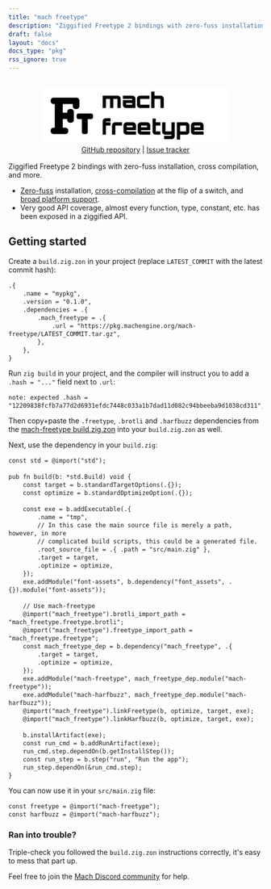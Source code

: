 ```yaml
---
title: "mach freetype"
description: "Ziggified Freetype 2 bindings with zero-fuss installation, cross compilation, and more."
draft: false
layout: "docs"
docs_type: "pkg"
rss_ignore: true
---
```


<div style="display: flex; flex-direction: column; justify-content: space-between; align-items: center; margin-bottom: 1rem;">
    <picture>
        <source media="(prefers-color-scheme: dark)" srcset="/assets/mach/freetype-full-dark.svg">
        <img alt="mach-freetype" src="/assets/mach/freetype-full-light.svg" style="height: 7rem; margin-top: 1rem;">
    </picture>
    <span>
        <a href="https://github.com/hexops/mach-freetype">GitHub repository</a> | <a href="https://github.com/hexops/mach/issues?q=is%3Aissue+is%3Aopen+label%3Afreetype">Issue tracker</a>
    </span>
</div>

Ziggified Freetype 2 bindings with zero-fuss installation, cross compilation, and more.

* [Zero-fuss](../../about/goals#zero-fuss-installation) installation, [cross-compilation](../../about/goals#seamless-cross-compilation) at the flip of a switch, and [broad platform support](../../about/platforms).
* Very good API coverage, almost every function, type, constant, etc. has been exposed in a ziggified API.

## Getting started

Create a `build.zig.zon` in your project (replace `LATEST_COMMIT` with the latest commit hash):

```zig
.{
    .name = "mypkg",
    .version = "0.1.0",
    .dependencies = .{
        .mach_freetype = .{
            .url = "https://pkg.machengine.org/mach-freetype/LATEST_COMMIT.tar.gz",
        },
    },
}
```

Run `zig build` in your project, and the compiler will instruct you to add a `.hash = "..."` field next to `.url`:

```
note: expected .hash = "12209838fcfb7a77d2d6931efdc7448c033a1b7dad11d082c94bbeeba9d1038cd311",
```

Then copy+paste the `.freetype`, `.brotli` and `.harfbuzz` dependencies from the [mach-freetype build.zig.zon](https://github.com/hexops/mach-freetype/blob/main/build.zig.zon) into your `build.zig.zon` as well.

Next, use the dependency in your `build.zig`:

```zig
const std = @import("std");

pub fn build(b: *std.Build) void {
    const target = b.standardTargetOptions(.{});
    const optimize = b.standardOptimizeOption(.{});

    const exe = b.addExecutable(.{
        .name = "tmp",
        // In this case the main source file is merely a path, however, in more
        // complicated build scripts, this could be a generated file.
        .root_source_file = .{ .path = "src/main.zig" },
        .target = target,
        .optimize = optimize,
    });
    exe.addModule("font-assets", b.dependency("font_assets", .{}).module("font-assets"));

    // Use mach-freetype
    @import("mach_freetype").brotli_import_path = "mach_freetype.freetype.brotli";
    @import("mach_freetype").freetype_import_path = "mach_freetype.freetype";
    const mach_freetype_dep = b.dependency("mach_freetype", .{
        .target = target,
        .optimize = optimize,
    });
    exe.addModule("mach-freetype", mach_freetype_dep.module("mach-freetype"));
    exe.addModule("mach-harfbuzz", mach_freetype_dep.module("mach-harfbuzz"));
    @import("mach_freetype").linkFreetype(b, optimize, target, exe);
    @import("mach_freetype").linkHarfbuzz(b, optimize, target, exe);

    b.installArtifact(exe);
    const run_cmd = b.addRunArtifact(exe);
    run_cmd.step.dependOn(b.getInstallStep());
    const run_step = b.step("run", "Run the app");
    run_step.dependOn(&run_cmd.step);
}
```

You can now use it in your `src/main.zig` file:

```zig
const freetype = @import("mach-freetype");
const harfbuzz = @import("mach-harfbuzz");
```

### Ran into trouble?

Triple-check you followed the `build.zig.zon` instructions correctly, it's easy to mess that part up.

Feel free to join the [Mach Discord community](../../discord) for help.
